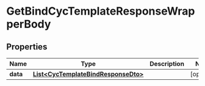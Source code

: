 

# GetBindCycTemplateResponseWrapperBody


## Properties

Name | Type | Description | Notes
------------ | ------------- | ------------- | -------------
**data** | [**List&lt;CycTemplateBindResponseDto&gt;**](CycTemplateBindResponseDto.md) |  |  [optional]



